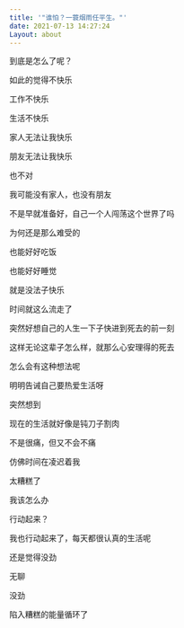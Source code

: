 ```yaml
---
title: '"谁怕？一蓑烟雨任平生。"'
date: 2021-07-13 14:27:24
Layout: about
---
```


到底是怎么了呢？

如此的觉得不快乐

工作不快乐

生活不快乐

家人无法让我快乐

朋友无法让我快乐

也不对

我可能没有家人，也没有朋友

不是早就准备好，自己一个人闯荡这个世界了吗

为何还是那么难受的

也能好好吃饭

也能好好睡觉

就是没法子快乐

时间就这么流走了

突然好想自己的人生一下子快进到死去的前一刻

这样无论这辈子怎么样，就那么心安理得的死去

怎么会有这种想法呢

明明告诫自己要热爱生活呀

突然想到

现在的生活就好像是钝刀子割肉

不是很痛，但又不会不痛

仿佛时间在凌迟着我

太糟糕了

我该怎么办

行动起来？

我也行动起来了，每天都很认真的生活呢

还是觉得没劲

无聊

没劲

陷入糟糕的能量循环了

